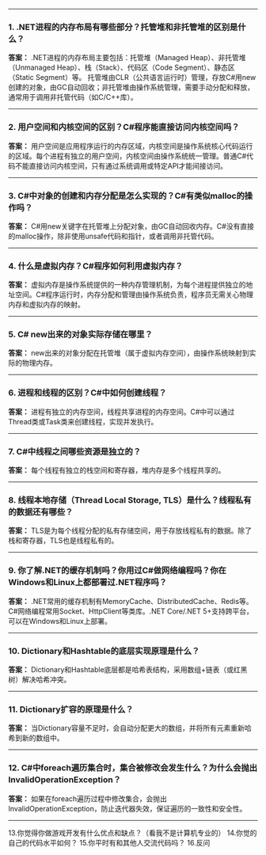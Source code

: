 
---

### 1. .NET进程的内存布局有哪些部分？托管堆和非托管堆的区别是什么？

**答案：**
.NET进程的内存布局主要包括：托管堆（Managed Heap）、非托管堆（Unmanaged Heap）、栈（Stack）、代码区（Code Segment）、静态区（Static Segment）等。
托管堆由CLR（公共语言运行时）管理，存放C#用new创建的对象，由GC自动回收；非托管堆由操作系统管理，需要手动分配和释放，通常用于调用非托管代码（如C/C++库）。

---

### 2. 用户空间和内核空间的区别？C#程序能直接访问内核空间吗？

**答案：**
用户空间是应用程序运行的内存区域，内核空间是操作系统核心代码运行的区域。每个进程有独立的用户空间，内核空间由操作系统统一管理。普通C#代码不能直接访问内核空间，只有通过系统调用或特定API才能间接访问。

---

### 3. C#中对象的创建和内存分配是怎么实现的？C#有类似malloc的操作吗？

**答案：**
C#用new关键字在托管堆上分配对象，由GC自动回收内存。C#没有直接的malloc操作，除非使用unsafe代码和指针，或者调用非托管代码。

---

### 4. 什么是虚拟内存？C#程序如何利用虚拟内存？

**答案：**
虚拟内存是操作系统提供的一种内存管理机制，为每个进程提供独立的地址空间。C#程序运行时，内存分配和管理由操作系统负责，程序员无需关心物理内存和虚拟内存的映射。

---

### 5. C# new出来的对象实际存储在哪里？

**答案：**
new出来的对象分配在托管堆（属于虚拟内存空间），由操作系统映射到实际的物理内存。

---

### 6. 进程和线程的区别？C#中如何创建线程？

**答案：**
进程有独立的内存空间，线程共享进程的内存空间。C#中可以通过Thread类或Task类来创建线程，实现并发执行。

---

### 7. C#中线程之间哪些资源是独立的？

**答案：**
每个线程有独立的栈空间和寄存器，堆内存是多个线程共享的。

---

### 8. 线程本地存储（Thread Local Storage, TLS）是什么？线程私有的数据还有哪些？

**答案：**
TLS是为每个线程分配的私有存储空间，用于存放线程私有的数据。除了栈和寄存器，TLS也是线程私有的。

---

### 9. 你了解.NET的缓存机制吗？你用过C#做网络编程吗？你在Windows和Linux上都部署过.NET程序吗？

**答案：**
.NET常用的缓存机制有MemoryCache、DistributedCache、Redis等。C#网络编程常用Socket、HttpClient等类库。.NET Core/.NET 5+支持跨平台，可以在Windows和Linux上部署。

---

### 10. Dictionary和Hashtable的底层实现原理是什么？

**答案：**
Dictionary和Hashtable底层都是哈希表结构，采用数组+链表（或红黑树）解决哈希冲突。

---

### 11. Dictionary扩容的原理是什么？

**答案：**
当Dictionary容量不足时，会自动分配更大的数组，并将所有元素重新哈希到新的数组中。

---

### 12. C#中foreach遍历集合时，集合被修改会发生什么？为什么会抛出InvalidOperationException？

**答案：**
如果在foreach遍历过程中修改集合，会抛出InvalidOperationException，防止迭代器失效，保证遍历的一致性和安全性。

---

13.你觉得你做游戏开发有什么优点和缺点？（看我不是计算机专业的）
14.你觉的自己的代码水平如何？
15.你平时有和其他人交流代码吗？
16.反问
